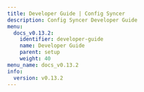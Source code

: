 ```yaml
---
title: Developer Guide | Config Syncer
description: Config Syncer Developer Guide
menu:
  docs_v0.13.2:
    identifier: developer-guide
    name: Developer Guide
    parent: setup
    weight: 40
menu_name: docs_v0.13.2
info:
  version: v0.13.2
---
```


